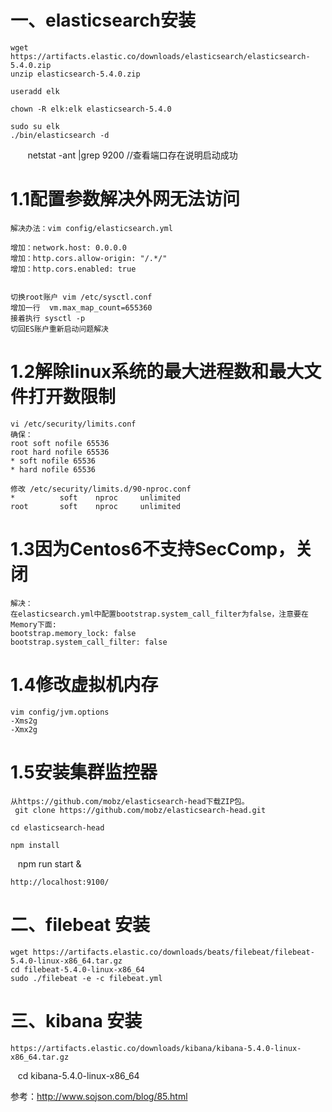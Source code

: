 


# 一、elasticsearch安装

    wget https://artifacts.elastic.co/downloads/elasticsearch/elasticsearch-5.4.0.zip
    unzip elasticsearch-5.4.0.zip
    
    useradd elk
    
    chown -R elk:elk elasticsearch-5.4.0

    sudo su elk
    ./bin/elasticsearch -d
    
    netstat -ant |grep 9200  //查看端口存在说明启动成功
    

#  1.1配置参数解决外网无法访问
    解决办法：vim config/elasticsearch.yml

    增加：network.host: 0.0.0.0
    增加：http.cors.allow-origin: "/.*/"
    增加：http.cors.enabled: true

    
    切换root账户 vim /etc/sysctl.conf
    增加一行  vm.max_map_count=655360
    接着执行 sysctl -p
    切回ES账户重新启动问题解决

# 1.2解除linux系统的最大进程数和最大文件打开数限制
    vi /etc/security/limits.conf
    确保：
    root soft nofile 65536
    root hard nofile 65536
    * soft nofile 65536
    * hard nofile 65536
    
    修改 /etc/security/limits.d/90-nproc.conf 
    *          soft    nproc     unlimited
    root       soft    nproc     unlimited

# 1.3因为Centos6不支持SecComp，关闭

    解决：
    在elasticsearch.yml中配置bootstrap.system_call_filter为false，注意要在Memory下面:
    bootstrap.memory_lock: false
    bootstrap.system_call_filter: false

# 1.4修改虚拟机内存

    vim config/jvm.options 
    -Xms2g
    -Xmx2g
    
#  1.5安装集群监控器
    
    从https://github.com/mobz/elasticsearch-head下载ZIP包。
     git clone https://github.com/mobz/elasticsearch-head.git  

    cd elasticsearch-head

    npm install

    npm run start &
    
    http://localhost:9100/

# 二、filebeat 安装
    
    wget https://artifacts.elastic.co/downloads/beats/filebeat/filebeat-5.4.0-linux-x86_64.tar.gz
    cd filebeat-5.4.0-linux-x86_64
    sudo ./filebeat -e -c filebeat.yml

# 三、kibana 安装
    https://artifacts.elastic.co/downloads/kibana/kibana-5.4.0-linux-x86_64.tar.gz
    cd kibana-5.4.0-linux-x86_64
    





参考：http://www.sojson.com/blog/85.html
